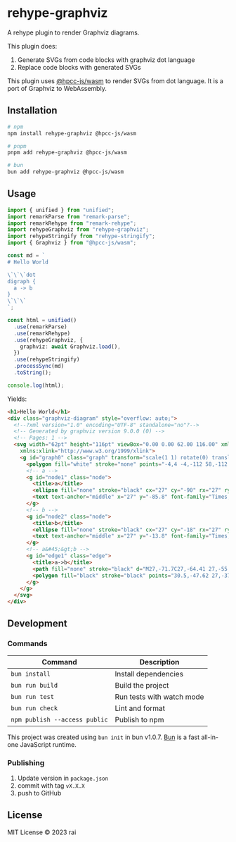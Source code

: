 # rehype-graphviz

A rehype plugin to render Graphviz diagrams.

This plugin does:

1. Generate SVGs from code blocks with graphviz dot language
2. Replace code blocks with generated SVGs

This plugin uses [@hpcc-js/wasm](https://github.com/hpcc-systems/hpcc-js-wasm) to render SVGs from dot language. It is a port of Graphviz to WebAssembly.

## Installation

```bash
# npm
npm install rehype-graphviz @hpcc-js/wasm

# pnpm
pnpm add rehype-graphviz @hpcc-js/wasm

# bun
bun add rehype-graphviz @hpcc-js/wasm
```

## Usage

```ts
import { unified } from "unified";
import remarkParse from "remark-parse";
import remarkRehype from "remark-rehype";
import rehypeGraphviz from "rehype-graphviz";
import rehypeStringify from "rehype-stringify";
import { Graphviz } from "@hpcc-js/wasm";

const md = `
# Hello World

\`\`\`dot
digraph {
  a -> b
}
\`\`\`
`;

const html = unified()
  .use(remarkParse)
  .use(remarkRehype)
  .use(rehypeGraphviz, {
    graphviz: await Graphviz.load(),
  })
  .use(rehypeStringify)
  .processSync(md)
  .toString();

console.log(html);
```

Yields:

<!-- prettier-ignore -->
```html
<h1>Hello World</h1>
<div class="graphviz-diagram" style="overflow: auto;">
  <!--?xml version="1.0" encoding="UTF-8" standalone="no"?-->
  <!-- Generated by graphviz version 9.0.0 (0) -->
  <!-- Pages: 1 -->
  <svg width="62pt" height="116pt" viewBox="0.00 0.00 62.00 116.00" xmlns="http://www.w3.org/2000/svg"
    xmlns:xlink="http://www.w3.org/1999/xlink">
    <g id="graph0" class="graph" transform="scale(1 1) rotate(0) translate(4 112)">
      <polygon fill="white" stroke="none" points="-4,4 -4,-112 58,-112 58,4 -4,4"></polygon>
      <!-- a -->
      <g id="node1" class="node">
        <title>a</title>
        <ellipse fill="none" stroke="black" cx="27" cy="-90" rx="27" ry="18"></ellipse>
        <text text-anchor="middle" x="27" y="-85.8" font-family="Times,serif" font-size="14.00">a</text>
      </g>
      <!-- b -->
      <g id="node2" class="node">
        <title>b</title>
        <ellipse fill="none" stroke="black" cx="27" cy="-18" rx="27" ry="18"></ellipse>
        <text text-anchor="middle" x="27" y="-13.8" font-family="Times,serif" font-size="14.00">b</text>
      </g>
      <!-- a&#45;&gt;b -->
      <g id="edge1" class="edge">
        <title>a->b</title>
        <path fill="none" stroke="black" d="M27,-71.7C27,-64.41 27,-55.73 27,-47.54"></path>
        <polygon fill="black" stroke="black" points="30.5,-47.62 27,-37.62 23.5,-47.62 30.5,-47.62"></polygon>
      </g>
    </g>
  </svg>
</div>
```

## Development

### Commands

| Command                       | Description               |
| ----------------------------- | ------------------------- |
| `bun install`                 | Install dependencies      |
| `bun run build`               | Build the project         |
| `bun run test`                | Run tests with watch mode |
| `bun run check`               | Lint and format           |
| `npm publish --access public` | Publish to npm            |

This project was created using `bun init` in bun v1.0.7. [Bun](https://bun.sh) is a fast all-in-one JavaScript runtime.

### Publishing

1. Update version in `package.json`
2. commit with tag `vX.X.X`
3. push to GitHub

## License

MIT License © 2023 rai
